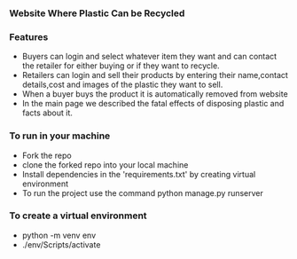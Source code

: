 ### Website Where Plastic Can be Recycled
### Features
* Buyers can login and select whatever item they want and can contact the retailer for either buying or if they want to recycle.
* Retailers can login and sell their products by entering their name,contact details,cost and images of the plastic they want to sell.
* When a buyer buys the product it is automatically removed from website
* In the main page we described the fatal effects of disposing plastic and facts about it.
### To run in your machine
* Fork the repo
* clone the forked repo into your local machine
* Install dependencies in the 'requirements.txt' by creating virtual environment
* To run the project use the command python manage.py runserver
### To create a virtual environment
 * python -m venv env
 * ./env/Scripts/activate
